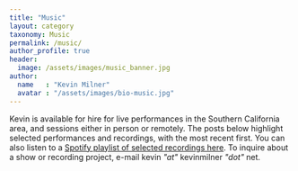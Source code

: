 ```yaml
---
title: "Music"
layout: category
taxonomy: Music
permalink: /music/
author_profile: true
header:
  image: /assets/images/music_banner.jpg
author:
  name   : "Kevin Milner"
  avatar : "/assets/images/bio-music.jpg"
---
```


Kevin is available for hire for live performances in the Southern California area, and sessions either in person or remotely. The posts below highlight selected performances and recordings, with the most recent first. You can also listen to a [Spotify playlist of selected recordings here](https://open.spotify.com/playlist/41URvvJqsoYryu9ereKNCI). To inquire about a show or recording project, e-mail kevin *"at"* kevinmilner *"dot"* net.
